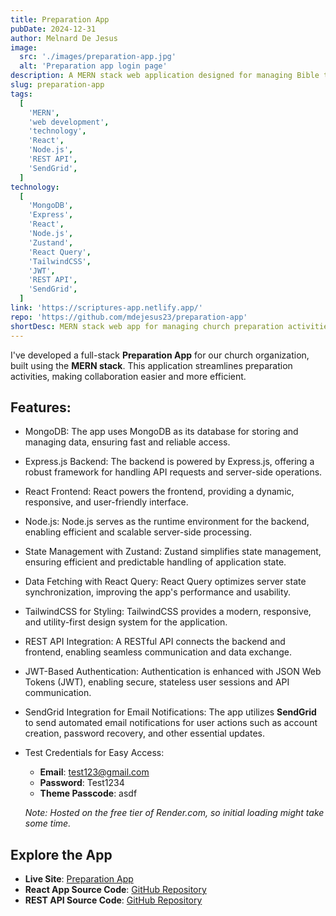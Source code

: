 ```yaml
---
title: Preparation App
pubDate: 2024-12-31
author: Melnard De Jesus
image:
  src: './images/preparation-app.jpg'
  alt: 'Preparation app login page'
description: A MERN stack web application designed for managing Bible themes in our church. It offers secure CRUD functionality, state management, REST API integration, responsive design, and email notifications using SendGrid.
slug: preparation-app
tags:
  [
    'MERN',
    'web development',
    'technology',
    'React',
    'Node.js',
    'REST API',
    'SendGrid',
  ]
technology:
  [
    'MongoDB',
    'Express',
    'React',
    'Node.js',
    'Zustand',
    'React Query',
    'TailwindCSS',
    'JWT',
    'REST API',
    'SendGrid',
  ]
link: 'https://scriptures-app.netlify.app/'
repo: 'https://github.com/mdejesus23/preparation-app'
shortDesc: MERN stack web app for managing church preparation activities, featuring authentication, REST API integration, JWT-based security, SendGrid email notifications, and secure data handling.
---
```


I've developed a full-stack <strong>Preparation App</strong> for our church organization, built using the **MERN stack**. This application streamlines preparation activities, making collaboration easier and more efficient.

## Features:

- <i class="fas fa-database text-lblue"></i> MongoDB: The app uses MongoDB as its database for storing and managing data, ensuring fast and reliable access.

- <i class="fab fa-node-js text-lblue"></i> Express.js Backend: The backend is powered by Express.js, offering a robust framework for handling API requests and server-side operations.

- <i class="fab fa-react text-lblue"></i> React Frontend: React powers the frontend, providing a dynamic, responsive, and user-friendly interface.

- <i class="fas fa-server text-lblue"></i> Node.js: Node.js serves as the runtime environment for the backend, enabling efficient and scalable server-side processing.

- <i class="fas fa-toolbox text-lblue"></i> State Management with Zustand: Zustand simplifies state management, ensuring efficient and predictable handling of application state.

- <i class="fas fa-sync text-lblue"></i> Data Fetching with React Query: React Query optimizes server state synchronization, improving the app's performance and usability.

- <i class="fas fa-paint-brush text-lblue"></i> TailwindCSS for Styling: TailwindCSS provides a modern, responsive, and utility-first design system for the application.

- <i class="fas fa-link text-lblue"></i> REST API Integration: A RESTful API connects the backend and frontend, enabling seamless communication and data exchange.

- <i class="fas fa-lock text-lblue"></i> JWT-Based Authentication: Authentication is enhanced with JSON Web Tokens (JWT), enabling secure, stateless user sessions and API communication.

- <i class="fas fa-envelope text-lblue"></i> SendGrid Integration for Email Notifications: The app utilizes **SendGrid** to send automated email notifications for user actions such as account creation, password recovery, and other essential updates.

- <i class="fas fa-user-check text-lblue"></i> Test Credentials for Easy Access:

  - **Email**: <span class="text-lblue">test123@gmail.com</span>
  - **Password**: <span class="text-lblue">Test1234</span>
  - **Theme Passcode**: <span class="text-lblue">asdf</span>

  _Note: Hosted on the free tier of Render.com, so initial loading might take some time._

## Explore the App

- <i class="fas fa-globe text-lblue"></i> **Live Site**: <a href="https://scriptures-app.netlify.app/" target="_blank">Preparation App</a>
- <i class="fab fa-github text-lblue"></i> **React App Source Code**: <a href="https://github.com/mdejesus23/themes-preparation-app" target="_blank">GitHub Repository</a>
- <i class="fab fa-github text-lblue"></i> **REST API Source Code**: <a href="https://github.com/mdejesus23/prep-app" target="_blank">GitHub Repository</a>
